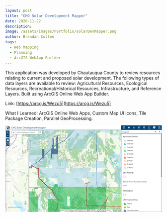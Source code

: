 ```yaml
---
layout: post
title: "CHQ Solar Development Mapper"
date: 2020-11-22
description:
image: /assets/images/Portfolio/solarDevMapper.png
author: Brendan Cullen
tags:
  - Web Mapping
  - Planning
  - ArcGIS WebApp Builder
---
```

This application was developed by Chautauqua County to review resources relating to current and proposed solar development. The following types of data layers are available to review: Agricultural Resources, Ecological Resources, Recreational/Historical Resources, Infrastructure, and Reference Layers. Built using ArcGIS Online Web App Builder.

Link: [https://arcg.is/Wezu5](https://arcg.is/Wezu5)

What I Learned: ArcGIS Online Web Apps, Custom Map UI Icons, Tile Package Creation, Parallel GeoProcessing.

![](/assets/images/Portfolio/solarDevMapper.png)